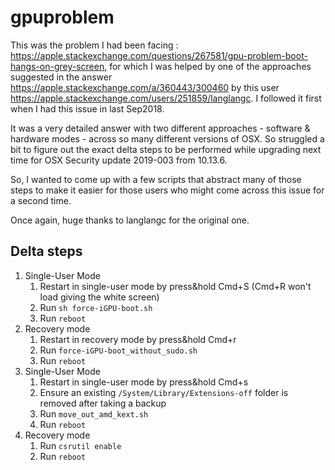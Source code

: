 # gpuproblem
This was the problem I had been facing : https://apple.stackexchange.com/questions/267581/gpu-problem-boot-hangs-on-grey-screen, for which I was helped by one of the approaches suggested in the answer https://apple.stackexchange.com/a/360443/300460 by this user https://apple.stackexchange.com/users/251859/langlangc. I followed it first when I had this issue in last Sep2018.

It was a very detailed answer with two different approaches - software & hardware modes - across so many different versions of OSX. 
So struggled a bit to figure out the exact delta steps to be performed while upgrading next time for OSX Security update 2019-003 from 10.13.6.

So, I wanted to come up with a few scripts that abstract many of those steps to make it easier for those users who might come across this issue for a second time. 

Once again, huge thanks to langlangc for the original one.

## Delta steps

1. Single-User Mode
   1. Restart in single-user mode by press&hold Cmd+S (Cmd+R won't load giving the white screen)
   2. Run `sh force-iGPU-boot.sh`
   3. Run `reboot`
2. Recovery mode
   1. Restart in recovery mode by press&hold Cmd+r
   2. Run `force-iGPU-boot_without_sudo.sh`
   3. Run `reboot`
3. Single-User Mode
   1. Restart in single-user mode by press&hold Cmd+s
   2. Ensure an existing `/System/Library/Extensions-off` folder is removed after taking a backup
   3. Run `move_out_amd_kext.sh`
   4. Run `reboot`
4. Recovery mode 
   1. Run `csrutil enable` 
   2. Run `reboot`
